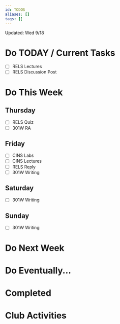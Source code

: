 ```yaml
---
id: TODOS
aliases: []
tags: []
---
```


Updated: Wed 9/18

# Do TODAY / Current Tasks
- [ ] RELS Lectures
- [ ] RELS Discussion Post

# Do This Week

## Thursday
- [ ] RELS Quiz
- [ ] 301W RA

## Friday
- [ ] CINS Labs
- [ ] CINS Lectures
- [ ] RELS Reply
- [ ] 301W Writing

## Saturday
- [ ] 301W Writing

## Sunday
- [ ] 301W Writing

# Do Next Week

# Do Eventually...

# Completed

# Club Activities
